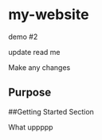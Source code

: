 # my-website
demo #2

update read me

Make any changes


## Purpose

##Getting Started Section

What uppppp
